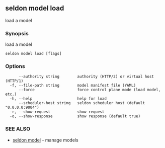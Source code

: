 ---
---

## seldon model load

load a model

### Synopsis

load a model

```
seldon model load [flags]
```

### Options

```
      --authority string        authority (HTTP/2) or virtual host (HTTP/1)
  -f, --file-path string        model manifest file (YAML)
      --force                   force control plane mode (load model, etc.)
  -h, --help                    help for load
      --scheduler-host string   seldon scheduler host (default "0.0.0.0:9004")
  -r, --show-request            show request
  -o, --show-response           show response (default true)
```

### SEE ALSO

* [seldon model](seldon_model.md)	 - manage models

